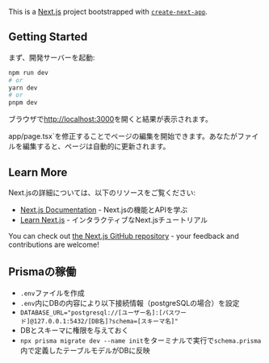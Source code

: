This is a [Next.js](https://nextjs.org/) project bootstrapped with [`create-next-app`](https://github.com/vercel/next.js/tree/canary/packages/create-next-app).

## Getting Started

まず、開発サーバーを起動:

```bash
npm run dev
# or
yarn dev
# or
pnpm dev
```

ブラウザで[http://localhost:3000](http://localhost:3000)を開くと結果が表示されます。

app/page.tsx`を修正することでページの編集を開始できます。あなたがファイルを編集すると、ページは自動的に更新されます。

## Learn More

Next.jsの詳細については、以下のリソースをご覧ください:

- [Next.js Documentation](https://nextjs.org/docs) - Next.jsの機能とAPIを学ぶ
- [Learn Next.js](https://nextjs.org/learn) - インタラクティブなNext.jsチュートリアル

You can check out [the Next.js GitHub repository](https://github.com/vercel/next.js/) - your feedback and contributions are welcome!

## Prismaの稼働

- ```.env```ファイルを作成
- ```.env```内にDBの内容により以下接続情報（postgreSQLの場合）を設定
- ```DATABASE_URL="postgresql://[ユーザー名]:[パスワード]@127.0.0.1:5432/[DB名]?schema=[スキーマ名]"```
- DBとスキーマに権限を与えておく
- ```npx prisma migrate dev --name init```をターミナルで実行で```schema.prisma```内で定義したテーブルモデルがDBに反映
